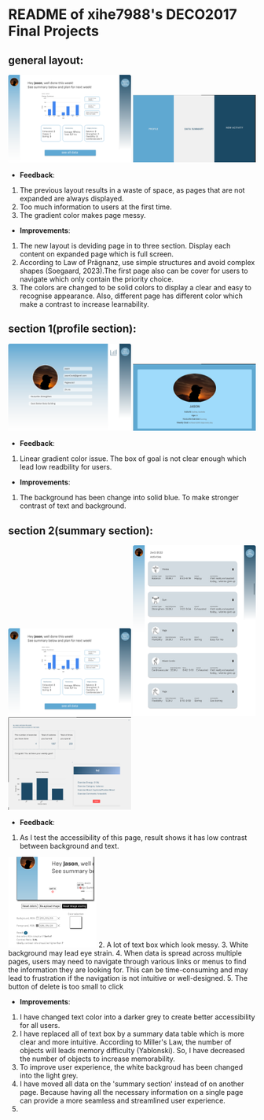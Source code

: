 # README of xihe7988's DECO2017 Final Projects

## general layout:
<img src="md_img/desktop_dashboard.png" width="250"/>
<img src="md_img/final_general_cover.png" width="250"/>

  * __Feedback__:
  1. The previous layout results in a waste of space, as pages that are not expanded are always displayed.
  2. Too much information to users at the first time. 
  3. The gradient color makes page messy.

  * __Improvements__:
  1. The new layout is deviding page in to three section. Display each content on expanded page which is full screen.
  2. According to Law of Prägnanz, use simple structures and avoid complex shapes (Soegaard, 2023).The first page also can be cover for users to navigate which only contain the priority choice.
  3. The colors are changed to be solid colors to display a clear and easy to recognise appearance. Also, different page has different color which make a contrast to increase learnability.

## section 1(profile section):
<img src="md_img/desktop_profile.png" width="250"/>
<img src="md_img/final_profile.png" width="250"/>

  * __Feedback__:
  1. Linear gradient color issue. The box of goal is not clear enough which lead low readbility for users.

  * __Improvements__:
  1. The background has been change into solid blue. To make stronger contrast of text and background.

  ## section 2(summary section):
<img src="md_img/desktop_dashboard.png" width="250"/>
<img src="md_img/desktop_activities.png" width="250"/>
<img src="md_img/final_summary.png" width="250"/>

  * __Feedback__:
  1. As I test the accessibility of this page, result shows it has low contrast between background and text.
  <img src="md_img/accessibility_test.png" width="180"/>
  2. A lot of text box which look messy.
  3. White background may lead eye strain.
  4. When data is spread across multiple pages, users may need to navigate through various links or menus to find the information they are looking for. This can be time-consuming and may lead to frustration if the navigation is not intuitive or well-designed.
  5. The button of delete is too small to click

  * __Improvements__:
  1. I have changed text color into a darker grey to create better accessibility for all users.
  2. I have replaced all of text box by a summary data table which is more clear and more intuitive. According to Miller's Law, the number of objects will leads memory difficulty (Yablonski). So, I have decreased the number of objects to increase memorability.
  3. To improve user experience, the white backgroud has been changed into the light grey.
  4. I have moved all data on the 'summary section' instead of on another page. Because having all the necessary information on a single page can provide a more seamless and streamlined user experience. 
5. 
